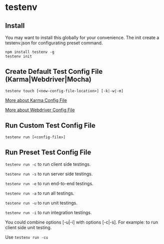 # testenv



## Install
You may want to install this globally for your convenience. The init create a testenv.json for configurating preset command.
```
npm install testenv -g
testenv init
```



## Create Default Test Config File (Karma|Webdriver|Mocha)
```
testenv touch [<new-config-file-location>] [-k|-w|-m]
```

[More about Karma Config File](/lib/cli/touch/karma.md)

[More about Webdriver Config File](/lib/cli/touch/webdriver.md)



## Run Custom Test Config File
```
testenv run [<config-file>]
```



## Run Preset Test Config File
```testenv run -c``` to run client side testings.

```testenv run -s``` to run server side testings.

```testenv run -e``` to run end-to-end testings.

```testenv run -a``` to run all testings.

```testenv run -u``` to run unit testings.

```testenv run -i``` to run integration testings.

You could combine options [-u|-i] with options [-c|-s]. For example: to run client side unit testing.

Use ```testenv run -cu```